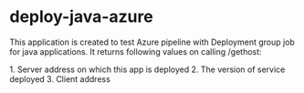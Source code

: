 # deploy-java-azure

<p>This application is created to test Azure pipeline with Deployment group job for java applications. It returns following values on calling /gethost:</p>
1. Server address on which this app is deployed
2. The version of service deployed 
3. Client address
